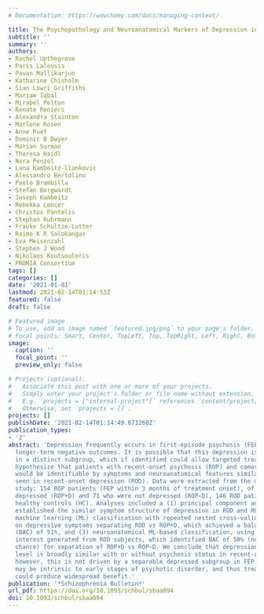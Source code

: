 ```yaml
---
# Documentation: https://wowchemy.com/docs/managing-content/

title: The Psychopathology and Neuroanatomical Markers of Depression in Early Psychosis
subtitle: ''
summary: ''
authors:
- Rachel Upthegrove
- Paris Lalousis
- Pavan Mallikarjun
- Katharine Chisholm
- Sian Lowri Griffiths
- Mariam Iqbal
- Mirabel Pelton
- Renate Reniers
- Alexandra Stainton
- Marlene Rosen
- Anne Ruef
- Dominic B Dwyer
- Marian Surman
- Theresa Haidl
- Nora Penzel
- Lana Kambeitz-llankovic
- Alessandro Bertolino
- Paolo Brambilla
- Stefan Borgwardt
- Joseph Kambeitz
- Rebekka Lencer
- Christos Pantelis
- Stephan Ruhrmann
- Frauke Schultze-Lutter
- Raimo K R Salokangas
- Eva Meisenzahl
- Stephen J Wood
- Nikolaos Koutsouleris
- PRONIA Consortium
tags: []
categories: []
date: '2021-01-01'
lastmod: 2021-02-14T01:14:53Z
featured: false
draft: false

# Featured image
# To use, add an image named `featured.jpg/png` to your page's folder.
# Focal points: Smart, Center, TopLeft, Top, TopRight, Left, Right, BottomLeft, Bottom, BottomRight.
image:
  caption: ''
  focal_point: ''
  preview_only: false

# Projects (optional).
#   Associate this post with one or more of your projects.
#   Simply enter your project's folder or file name without extension.
#   E.g. `projects = ["internal-project"]` references `content/project/deep-learning/index.md`.
#   Otherwise, set `projects = []`.
projects: []
publishDate: '2021-02-14T01:14:49.671260Z'
publication_types:
- '2'
abstract: 'Depression frequently occurs in first-episode psychosis (FEP) and predicts
  longer-term negative outcomes. It is possible that this depression is seen primarily
  in a distinct subgroup, which if identified could allow targeted treatments. We
  hypothesize that patients with recent-onset psychosis (ROP) and comorbid depression
  would be identifiable by symptoms and neuroanatomical features similar to those
  seen in recent-onset depression (ROD). Data were extracted from the multisite PRONIA
  study: 154 ROP patients (FEP within 3 months of treatment onset), of whom 83 were
  depressed (ROP+D) and 71 who were not depressed (ROP−D), 146 ROD patients, and 265
  healthy controls (HC). Analyses included a (1) principal component analysis that
  established the similar symptom structure of depression in ROD and ROP+D, (2) supervised
  machine learning (ML) classification with repeated nested cross-validation based
  on depressive symptoms separating ROD vs ROP+D, which achieved a balanced accuracy
  (BAC) of 51%, and (3) neuroanatomical ML-based classification, using regions of
  interest generated from ROD subjects, which identified BAC of 50% (no better than
  chance) for separation of ROP+D vs ROP−D. We conclude that depression at a symptom
  level is broadly similar with or without psychosis status in recent-onset disorders;
  however, this is not driven by a separable depressed subgroup in FEP. Depression
  may be intrinsic to early stages of psychotic disorder, and thus treating depression
  could produce widespread benefit.'
publication: '*Schizophrenia Bulletin*'
url_pdf: https://doi.org/10.1093/schbul/sbaa094
doi: 10.1093/schbul/sbaa094
---
```

